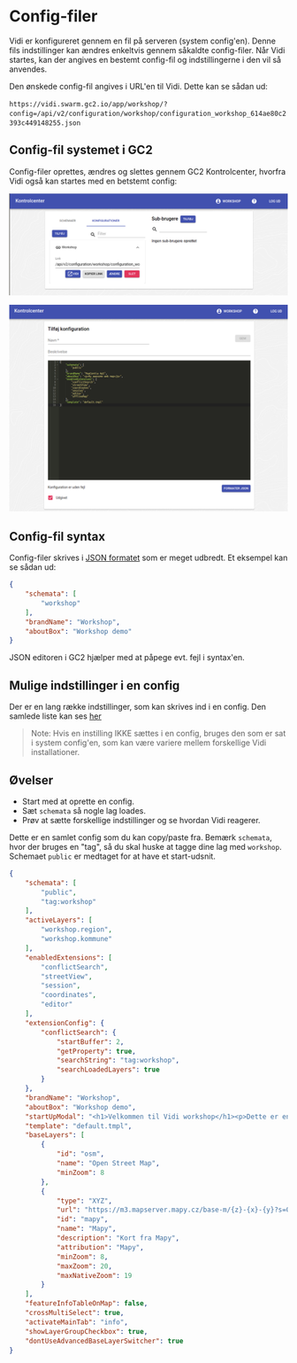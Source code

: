 # Config-filer

Vidi er konfigureret gennem en fil på serveren (system config'en). Denne fils indstillinger kan ændres enkeltvis gennem såkaldte config-filer. Når Vidi startes, kan der angives en bestemt config-fil og indstillingerne i den vil så anvendes.

Den ønskede config-fil angives i URL'en til Vidi. Dette kan se sådan ud:

`https://vidi.swarm.gc2.io/app/workshop/?config=/api/v2/configuration/workshop/configuration_workshop_614ae80c2393c449148255.json`

## Config-fil systemet i GC2

Config-filer oprettes, ændres og slettes gennem GC2 Kontrolcenter, hvorfra Vidi også kan startes med en betstemt config:

![Config-screen](../assets/gc2_config_screen.png)   

![Config-screen](../assets/gc2_config_screen2.png)   

## Config-fil syntax

Config-filer skrives i [JSON formatet](https://en.wikipedia.org/wiki/JSON) som er meget udbredt. Et eksempel kan se sådan ud:

```json
{
    "schemata": [
        "workshop"
    ],
    "brandName": "Workshop",
    "aboutBox": "Workshop demo"
}
```

JSON editoren i GC2 hjælper med at påpege evt. fejl i syntax'en.

## Mulige indstillinger i en config

Der er en lang række indstillinger, som kan skrives ind i en config. Den samlede liste kan ses [her](https://vidi.readthedocs.io/en/latest/pages/standard/91_run_configuration.html)

> Note: Hvis en instilling IKKE sættes i en config, bruges den som er sat i system config'en, som kan være variere mellem forskellige Vidi installationer.

## Øvelser

- Start med at oprette en config.
- Sæt `schemata` så nogle lag loades.
- Prøv at sætte forskellige indstillinger og se hvordan Vidi reagerer.

Dette er en samlet config som du kan copy/paste fra. Bemærk `schemata`, hvor der bruges en "tag", så du skal huske at tagge dine lag med `workshop`. Schemaet `public` er medtaget for at have et start-udsnit. 

```json
{
    "schemata": [
        "public",
        "tag:workshop"
    ],
    "activeLayers": [
        "workshop.region",
        "workshop.kommune"
    ],
    "enabledExtensions": [
        "conflictSearch",
        "streetView",
        "session",
        "coordinates",
        "editor"
    ],
    "extensionConfig": {
        "conflictSearch": {
            "startBuffer": 2,
            "getProperty": true,
            "searchString": "tag:workshop",
            "searchLoadedLayers": true
        }
    },
    "brandName": "Workshop",
    "aboutBox": "Workshop demo",
    "startUpModal": "<h1>Velkommen til Vidi workshop</h1><p>Dette er en test af config og lag-meta.</p>",
    "template": "default.tmpl",
    "baseLayers": [
        {
            "id": "osm",
            "name": "Open Street Map",
            "minZoom": 8
        },
        {
            "type": "XYZ",
            "url": "https://m3.mapserver.mapy.cz/base-m/{z}-{x}-{y}?s=0.3&dm=Luminosity",
            "id": "mapy",
            "name": "Mapy",
            "description": "Kort fra Mapy",
            "attribution": "Mapy",
            "minZoom": 8,
            "maxZoom": 20,
            "maxNativeZoom": 19
        }
    ],
    "featureInfoTableOnMap": false,
    "crossMultiSelect": true,
    "activateMainTab": "info",
    "showLayerGroupCheckbox": true,
    "dontUseAdvancedBaseLayerSwitcher": true
}
```